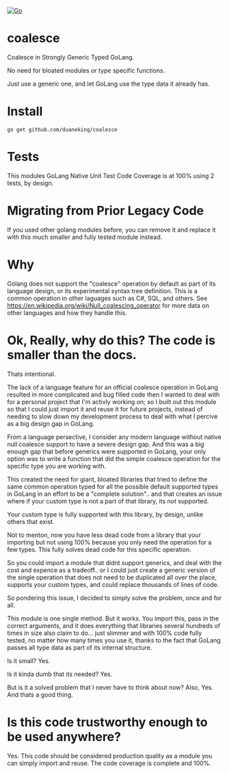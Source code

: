 [![Go](https://github.com/duaneking/coalesce/actions/workflows/go.yml/badge.svg)](https://github.com/duaneking/coalesce/actions/workflows/go.yml)

# coalesce
Coalesce in Strongly Generic Typed GoLang.

No need for bloated modules or type specific functions.

Just use a generic one, and let GoLang use the type data it already has.

# Install

```
go get github.com/duaneking/coalesce
```

# Tests

This modules GoLang Native Unit Test Code Coverage is at 100% using 2 tests, by design.

# Migrating from Prior Legacy Code

If you used other golang modules before, you can remove it and replace it with this much smaller and fully tested module instead.

# Why

Golang does not support the "coalesce" operation by default as part of its language design, or its experimental syntax tree definition.  This is a common operation in other laguages such as C#, SQL, and others. See https://en.wikipedia.org/wiki/Null_coalescing_operator for more data on other languages and how they handle this.

# Ok, Really, why do this? The code is smaller than the docs.

Thats intentional. 

The lack of a language feature for an official coalesce operation in GoLang resulted in more complicated and bug filled code then I wanted to deal with for a personal project that I'm activly working on; so I built out this module so that I could just import it and reuse it for future projects, instead of needing to slow down my development process to deal with what I percive as a big design gap in GoLang.

From a language persective, I consider any modern language without native null coalesce support to have a severe design gap. And this was a big enough gap that before generics were supported in GoLang, your only option was to write a function that did the simple coalesce operation for the specific type you are working with.

This created the need for giant, bloated libraries that tried to define the same common operation typed for all the possible default supported types in GoLang in an effort to be a "complete solution".. and that creates an issue where if your custom type is not a part of that library, its not supported.

Your custom type is fully supported with this library, by design, unlike others that exist.

Not to menton, now you have less dead code from a library that your importing but not using 100% because you only need the operation for a few types. This fully solves dead code for this specific operation.

So you could import a module that didnt support generics, and deal with the cost and expence as a tradeoff.. or I could just create a generic version of the single operation that does not need to be duplicated all over the place, supports your custom types, and could replace thousands of lines of code.

So pondering this issue, I decided to simply solve the problem, once and for all.

This module is one single method. But it works. You import this, pass in the correct arguments, and it does everything that libraries several hundreds of times in size also claim to do... just slimmer and with 100% code fully tested, no matter how many times you use it, thanks to the fact that GoLang passes all type data as part of its internal structure.

Is it small? Yes.

Is it kinda dumb that its needed? Yes.

But is it a solved problem that I never have to think about now? Also, Yes. And thats a good thing.

# Is this code trustworthy enough to be used anywhere?

Yes. This code should be considered production quality as a module you can simply import and reuse. The code coverage is complete and 100%.
